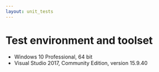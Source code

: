 ```yaml
---
layout: unit_tests
---
```


# Test environment and toolset 

* Windows 10 Professional, 64 bit
* Visual Studio 2017, Community Edition, version 15.9.40
